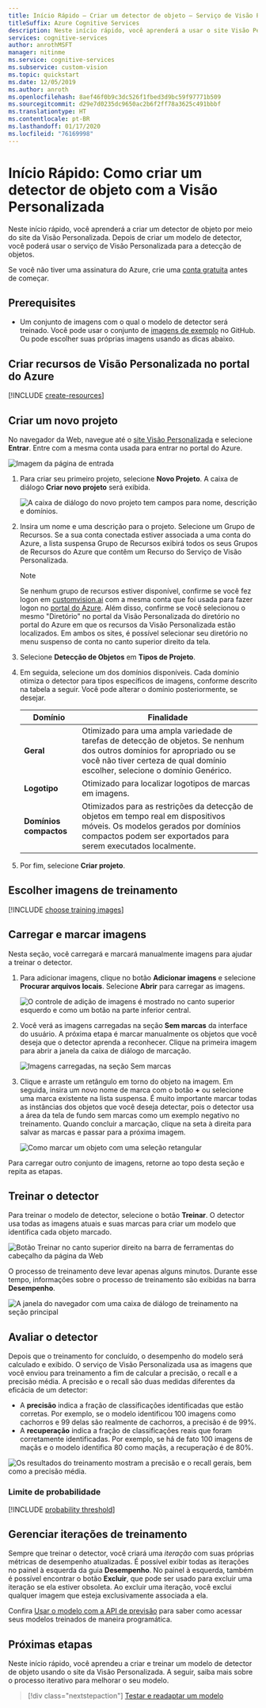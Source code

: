 ```yaml
---
title: Início Rápido – Criar um detector de objeto – Serviço de Visão Personalizada
titleSuffix: Azure Cognitive Services
description: Neste início rápido, você aprenderá a usar o site Visão Personalizada para criar um modelo de classificação de imagem.
services: cognitive-services
author: anrothMSFT
manager: nitinme
ms.service: cognitive-services
ms.subservice: custom-vision
ms.topic: quickstart
ms.date: 12/05/2019
ms.author: anroth
ms.openlocfilehash: 8aef46f0b9c3dc526f1fbed3d9bc59f97771b509
ms.sourcegitcommit: d29e7d0235dc9650ac2b6f2ff78a3625c491bbbf
ms.translationtype: HT
ms.contentlocale: pt-BR
ms.lasthandoff: 01/17/2020
ms.locfileid: "76169998"
---
```

# <a name="quickstart-how-to-build-an-object-detector-with-custom-vision"></a>Início Rápido: Como criar um detector de objeto com a Visão Personalizada

Neste início rápido, você aprenderá a criar um detector de objeto por meio do site da Visão Personalizada. Depois de criar um modelo de detector, você poderá usar o serviço de Visão Personalizada para a detecção de objetos.

Se você não tiver uma assinatura do Azure, crie uma [conta gratuita](https://azure.microsoft.com/free/?WT.mc_id=A261C142F) antes de começar.

## <a name="prerequisites"></a>Prerequisites

- Um conjunto de imagens com o qual o modelo de detector será treinado. Você pode usar o conjunto de [imagens de exemplo](https://github.com/Azure-Samples/cognitive-services-python-sdk-samples/tree/master/samples/vision/images) no GitHub. Ou pode escolher suas próprias imagens usando as dicas abaixo.

## <a name="create-custom-vision-resources-in-the-azure-portal"></a>Criar recursos de Visão Personalizada no portal do Azure

[!INCLUDE [create-resources](includes/create-resources.md)]

## <a name="create-a-new-project"></a>Criar um novo projeto

No navegador da Web, navegue até o [site Visão Personalizada](https://customvision.ai) e selecione __Entrar__. Entre com a mesma conta usada para entrar no portal do Azure.

![Imagem da página de entrada](./media/browser-home.png)


1. Para criar seu primeiro projeto, selecione **Novo Projeto**. A caixa de diálogo **Criar novo projeto** será exibida.

    ![A caixa de diálogo do novo projeto tem campos para nome, descrição e domínios.](./media/get-started-build-detector/new-project.png)

1. Insira um nome e uma descrição para o projeto. Selecione um Grupo de Recursos. Se a sua conta conectada estiver associada a uma conta do Azure, a lista suspensa Grupo de Recursos exibirá todos os seus Grupos de Recursos do Azure que contêm um Recurso do Serviço de Visão Personalizada. 

   > [!NOTE]
   > Se nenhum grupo de recursos estiver disponível, confirme se você fez logon em [customvision.ai](https://customvision.ai) com a mesma conta que foi usada para fazer logon no [portal do Azure](https://portal.azure.com/). Além disso, confirme se você selecionou o mesmo "Diretório" no portal da Visão Personalizada do diretório no portal do Azure em que os recursos da Visão Personalizada estão localizados. Em ambos os sites, é possível selecionar seu diretório no menu suspenso de conta no canto superior direito da tela. 

1. Selecione __Detecção de Objetos__ em __Tipos de Projeto__.

1. Em seguida, selecione um dos domínios disponíveis. Cada domínio otimiza o detector para tipos específicos de imagens, conforme descrito na tabela a seguir. Você pode alterar o domínio posteriormente, se desejar.

    |Domínio|Finalidade|
    |---|---|
    |__Geral__| Otimizado para uma ampla variedade de tarefas de detecção de objetos. Se nenhum dos outros domínios for apropriado ou se você não tiver certeza de qual domínio escolher, selecione o domínio Genérico. |
    |__Logotipo__|Otimizado para localizar logotipos de marcas em imagens.|
    |__Domínios compactos__| Otimizados para as restrições da detecção de objetos em tempo real em dispositivos móveis. Os modelos gerados por domínios compactos podem ser exportados para serem executados localmente.|

1. Por fim, selecione __Criar projeto__.

## <a name="choose-training-images"></a>Escolher imagens de treinamento

[!INCLUDE [choose training images](includes/choose-training-images.md)]

## <a name="upload-and-tag-images"></a>Carregar e marcar imagens

Nesta seção, você carregará e marcará manualmente imagens para ajudar a treinar o detector. 

1. Para adicionar imagens, clique no botão __Adicionar imagens__ e selecione __Procurar arquivos locais__. Selecione __Abrir__ para carregar as imagens.

    ![O controle de adição de imagens é mostrado no canto superior esquerdo e como um botão na parte inferior central.](./media/get-started-build-detector/add-images.png)

1. Você verá as imagens carregadas na seção **Sem marcas** da interface do usuário. A próxima etapa é marcar manualmente os objetos que você deseja que o detector aprenda a reconhecer. Clique na primeira imagem para abrir a janela da caixa de diálogo de marcação. 

    ![Imagens carregadas, na seção Sem marcas](./media/get-started-build-detector/images-untagged.png)

1. Clique e arraste um retângulo em torno do objeto na imagem. Em seguida, insira um novo nome de marca com o botão **+** ou selecione uma marca existente na lista suspensa. É muito importante marcar todas as instâncias dos objetos que você deseja detectar, pois o detector usa a área da tela de fundo sem marcas como um exemplo negativo no treinamento. Quando concluir a marcação, clique na seta à direita para salvar as marcas e passar para a próxima imagem.

    ![Como marcar um objeto com uma seleção retangular](./media/get-started-build-detector/image-tagging.png)

Para carregar outro conjunto de imagens, retorne ao topo desta seção e repita as etapas.

## <a name="train-the-detector"></a>Treinar o detector

Para treinar o modelo de detector, selecione o botão **Treinar**. O detector usa todas as imagens atuais e suas marcas para criar um modelo que identifica cada objeto marcado.

![Botão Treinar no canto superior direito na barra de ferramentas do cabeçalho da página da Web](./media/getting-started-build-a-classifier/train01.png)

O processo de treinamento deve levar apenas alguns minutos. Durante esse tempo, informações sobre o processo de treinamento são exibidas na barra **Desempenho**.

![A janela do navegador com uma caixa de diálogo de treinamento na seção principal](./media/get-started-build-detector/training.png)

## <a name="evaluate-the-detector"></a>Avaliar o detector

Depois que o treinamento for concluído, o desempenho do modelo será calculado e exibido. O serviço de Visão Personalizada usa as imagens que você enviou para treinamento a fim de calcular a precisão, o recall e a precisão média. A precisão e o recall são duas medidas diferentes da eficácia de um detector:

- A **precisão** indica a fração de classificações identificadas que estão corretas. Por exemplo, se o modelo identificou 100 imagens como cachorros e 99 delas são realmente de cachorros, a precisão é de 99%.
- A **recuperação** indica a fração de classificações reais que foram corretamente identificadas. Por exemplo, se há de fato 100 imagens de maçãs e o modelo identifica 80 como maçãs, a recuperação é de 80%.

![Os resultados do treinamento mostram a precisão e o recall gerais, bem como a precisão média.](./media/get-started-build-detector/trained-performance.png)

### <a name="probability-threshold"></a>Limite de probabilidade

[!INCLUDE [probability threshold](includes/probability-threshold.md)]

## <a name="manage-training-iterations"></a>Gerenciar iterações de treinamento

Sempre que treinar o detector, você criará uma _iteração_ com suas próprias métricas de desempenho atualizadas. É possível exibir todas as iterações no painel à esquerda da guia **Desempenho**. No painel à esquerda, também é possível encontrar o botão **Excluir**, que pode ser usado para excluir uma iteração se ela estiver obsoleta. Ao excluir uma iteração, você exclui qualquer imagem que esteja exclusivamente associada a ela.

Confira [Usar o modelo com a API de previsão](./use-prediction-api.md) para saber como acessar seus modelos treinados de maneira programática.

## <a name="next-steps"></a>Próximas etapas

Neste início rápido, você aprendeu a criar e treinar um modelo de detector de objeto usando o site da Visão Personalizada. A seguir, saiba mais sobre o processo iterativo para melhorar o seu modelo.

> [!div class="nextstepaction"]
> [Testar e readaptar um modelo](test-your-model.md)

